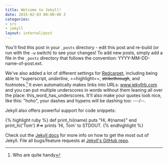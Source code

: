 ```yaml
---
title: Welcome to Jekyll!
date: 2015-02-03 00:00:00 Z
categories:
- src
- jekyll
layout: internal/post
---
```


You'll find this post in your `_posts` directory - edit this post and re-build
(or run with the `-w` switch) to see your changes! To add new posts, simply add
a file in the `_posts` directory that follows the convention:
YYYY-MM-DD-name-of-post.ext.

<!--more-->

We've also added a lot of different settings for [Redcarpet][redcarpet],
including being able to ^superscript, _underline_, ==highlight==,
~~strikethrough~~, and footnotes.[^1] It even automatically makes links into
URLs: www.jekyllrb.com and you can put multiple underscores in words without
them leaning all over the place: this_word_has_underscores. It'll also make your
quotes look nice, like this: "hoho", your dashes and hypens will be dashing too:
---/--.

Jekyll also offers powerful support for code snippets:

{% highlight ruby %}
def print_hi(name)
  puts "Hi, #{name}"
end
print_hi('Tom')
#=> prints 'Hi, Tom' to STDOUT.
{% endhighlight %}

Check out the [Jekyll docs][jekyll] for more info on how to get the most out of
Jekyll. File all bugs/feature requests at [Jekyll's GitHub repo][jekyll-gh].

[redcarpet]: https://github.com/vmg/redcarpet
[jekyll-gh]: https://github.com/jekyll/jekyll
[jekyll]:    http://jekyllrb.com/docs/home/
[^1]: Who are quite handy

